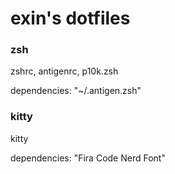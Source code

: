# exin's dotfiles

### zsh
zshrc, antigenrc, p10k.zsh

dependencies: "~/.antigen.zsh"

### kitty
kitty

dependencies: "Fira Code Nerd Font"
